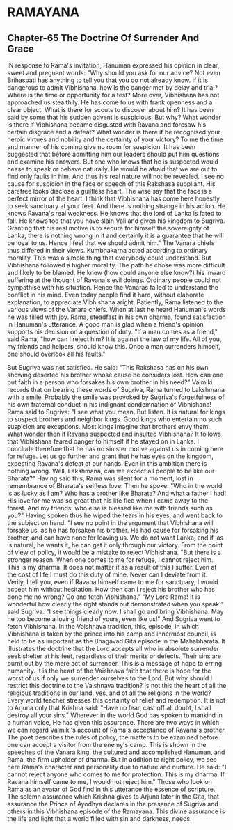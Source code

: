 # RAMAYANA
## Chapter-65 The Doctrine Of Surrender And Grace

IN response to Rama's invitation, Hanuman expressed his opinion in clear, sweet and pregnant words: "Why should you ask for our advice? Not even Brihaspati has anything to tell you that you do not already know. If it is dangerous to admit Vibhishana, how is the danger met by delay and trial? Where is the time or opportunity for a test? More over, Vibhishana has not approached us stealthily. He has come to us with frank openness and a clear object. What is there for scouts to discover about him? It has been said by some that his sudden advent is suspicious. But why? What wonder is there if Vibhishana became disgusted with Ravana and foresaw his certain disgrace and a defeat? What wonder is there if he recognised your heroic virtues and nobility and the certainty of your victory? To me the time and manner of his coming give no room for suspicion. It has been suggested that before admitting him our leaders should put him questions and examine his answers. But one who knows that he is suspected would cease to speak or behave naturally. He would be afraid that we are out to find only faults in him. And thus his real nature will not be revealed. I see no cause for suspicion in the face or speech of this Rakshasa suppliant. His carefree looks disclose a guiltless heart. The wise say that the face is a perfect mirror of the heart. I think that Vibhishana has come here honestly to seek sanctuary at your feet. And there is nothing strange in his action. He knows Ravana's real weakness. He knows that the lord of Lanka is fated to fall. He knows too that you have slain Vali and given his kingdom to Sugriva. Granting that his real motive is to secure for himself the sovereignty of Lanka, there is nothing wrong in it and certainly it is a guarantee that he will be loyal to us. Hence I feel that we should admit him." The Vanara chiefs thus differed in their views. Kumbhakarna acted according to ordinary morality. This was a simple thing that everybody could understand. But Vibhishana followed a higher morality. The path he chose was more difficult and likely to be blamed. He knew (how could anyone else know?) his inward suffering at the thought of Ravana's evil doings. Ordinary people could not sympathise with his situation. Hence the Vanaras failed to understand the conflict in his mind. Even today people find it hard, without elaborate explanation, to appreciate Vibhishana aright. Patiently, Rama listened to the various views of the Vanara chiefs. When at last he heard Hanuman's words he was filled with joy. Rama, steadfast in his own dharma, found satisfaction in Hanuman's utterance. A good man is glad when a friend's opinion supports his decision on a question of duty. "If a man comes as a friend," said Rama, "how can I reject him? It is against the law of my life. All of you, my friends and helpers, should know this. Once a man surrenders himself, one should overlook all his faults."

But Sugriva was not satisfied. He said: "This Rakshasa has on his own showing deserted his brother whose cause he considers lost. How can one put faith in a person who forsakes his own brother in his need?" Valmiki records that on bearing these words of Sugriva, Rama turned to Lakshmana with a smile. Probably the smile was provoked by Sugriva's forgetfulness of his own fraternal conduct in his indignant condemnation of Vibhishana! Rama said to Sugriva: "I see what you mean. But listen. It is natural for kings to suspect brothers and neighbor kings. Good kings who entertain no such suspicion are exceptions. Most kings imagine that brothers envy them. What wonder then if Ravana suspected and insulted Vibhishana? It follows that Vibhishana feared danger to himself if he stayed on in Lanka. I conclude therefore that he has no sinister motive against us in coming here for refuge. Let us go further and grant that he has eyes on the kingdom, expecting Ravana's defeat at our hands. Even in this ambition there is nothing wrong. Well, Lakshmana, can we expect all people to be like our Bharata?" Having said this, Rama was silent for a moment, lost in remembrance of Bharata's selfless love. Then he spoke: "Who in the world is as lucky as I am? Who has a brother like Bharata? And what a father I had! His love for me was so great that his life fled when I came away to the forest. And my friends, who else is blessed like me with friends such as you?" Having spoken thus he wiped the tears in his eyes, and went back to the subject on hand. "I see no point in the argument that Vibhishana will forsake us, as he has forsaken his brother. He had cause for forsaking his brother, and can have none for leaving us. We do not want Lanka, and if, as is natural, he wants it, he can get it only through our victory. From the point of view of policy, it would be a mistake to reject Vibhishana. "But there is a stronger reason. When one comes to me for refuge, I cannot reject him. This is my dharma. It does not matter if as a result of this I suffer. Even at the cost of life I must do this duty of mine. Never can I deviate from it. Verily, I tell you, even if Ravana himself came to me for sanctuary, I would accept him without hesitation. How then can I reject his brother who has done me no wrong? Go and fetch Vibhishana." "My Lord Rama! It is wonderful how clearly the right stands out demonstrated when you speak!" said Sugriva. "I see things clearly now. I shall go and bring Vibhishana. May he too become a loving friend of yours, even like us!" And Sugriva went to fetch Vibhishana. In the Vaishnava tradition, this, episode, in which Vibhishana is taken by the prince into his camp and innermost council, is held to be as important as the Bhagavad Gita episode in the Mahabharata. It illustrates the doctrine that the Lord accepts all who in absolute surrender seek shelter at his feet, regardless of their merits or defects. Their sins are burnt out by the mere act of surrender. This is a message of hope to erring humanity. It is the heart of the Vaishnava faith that there is hope for the worst of us if only we surrender ourselves to the Lord. But why should I restrict this doctrine to the Vaishnava tradition? Is not this the heart of all the religious traditions in our land, yes, and of all the religions in the world? Every world teacher stresses this certainty of relief and redemption. It is not to Arjuna only that Krishna said: "Have no fear, cast off all doubt, I shall destroy all your sins." Wherever in the world God has spoken to mankind in a human voice, He has given this assurance. There are two ways in which we can regard Valmiki's account of Rama's acceptance of Ravana's brother. The poet describes the rules of policy, the matters to be examined before one can accept a visitor from the enemy's camp. This is shown in the speeches of the Vanara king, the cultured and accomplished Hanuman, and Rama, the firm upholder of dharma. But in addition to right policy, we see here Rama's character and personality due to nature and nurture. He said: "I cannot reject anyone who comes to me for protection. This is my dharma. If Ravana himself came to me, I would not reject him." Those who look on Rama as an avatar of God find in this utterance the essence of scripture. The solemn assurance which Krishna gives to Arjuna later in the Gita, that assurance the Prince of Ayodhya declares in the presence of Sugriva and others in this Vibhishana episode of the Ramayana. This divine assurance is the life and light that a world filled with sin and darkness, needs.